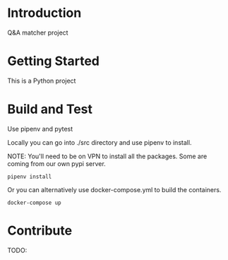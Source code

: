 # Introduction 
Q&A matcher project

# Getting Started
This is a Python project

# Build and Test
Use pipenv and pytest

Locally you can go into ./src directory and use pipenv to install.

NOTE: You'll need to be on VPN to install all the packages.  Some are coming from our own pypi server. 

```
pipenv install 
```

Or you can alternatively use docker-compose.yml to build the containers. 

```
docker-compose up
```

# Contribute
TODO: